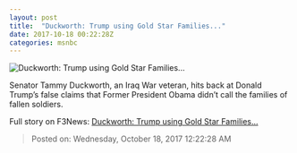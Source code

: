 ```yaml
---
layout: post
title:  "Duckworth: Trump using Gold Star Families..."
date: 2017-10-18 00:22:28Z
categories: msnbc
---
```


![Duckworth: Trump using Gold Star Families...](http://media1.s-nbcnews.com/j/MSNBC/Components/Video/201710/2017-10-18T00-23-31-633Z--1280x720.video_1067x600.jpg)

Senator Tammy Duckworth, an Iraq War veteran, hits back at Donald Trump’s false claims that Former President Obama didn’t call the families of fallen soldiers.


Full story on F3News: [Duckworth: Trump using Gold Star Families...](http://www.f3nws.com/n/NdnaGE)

> Posted on: Wednesday, October 18, 2017 12:22:28 AM
